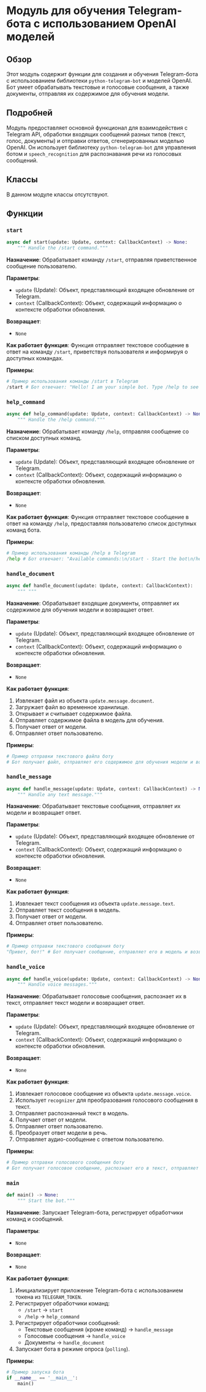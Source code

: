 # Модуль для обучения Telegram-бота с использованием OpenAI моделей

## Обзор

Этот модуль содержит функции для создания и обучения Telegram-бота с использованием библиотеки `python-telegram-bot` и моделей OpenAI. Бот умеет обрабатывать текстовые и голосовые сообщения, а также документы, отправляя их содержимое для обучения модели.

## Подробней

Модуль предоставляет основной функционал для взаимодействия с Telegram API, обработки входящих сообщений разных типов (текст, голос, документы) и отправки ответов, сгенерированных моделью OpenAI. Он использует библиотеку `python-telegram-bot` для управления ботом и `speech_recognition` для распознавания речи из голосовых сообщений.

## Классы

В данном модуле классы отсутствуют.

## Функции

### `start`

```python
async def start(update: Update, context: CallbackContext) -> None:
    """ Handle the /start command."""
```

**Назначение**:
Обрабатывает команду `/start`, отправляя приветственное сообщение пользователю.

**Параметры**:
- `update` (Update): Объект, представляющий входящее обновление от Telegram.
- `context` (CallbackContext): Объект, содержащий информацию о контексте обработки обновления.

**Возвращает**:
- `None`

**Как работает функция**:
Функция отправляет текстовое сообщение в ответ на команду `/start`, приветствуя пользователя и информируя о доступных командах.

**Примеры**:

```python
# Пример использования команды /start в Telegram
/start # Бот отвечает: "Hello! I am your simple bot. Type /help to see available commands."
```

### `help_command`

```python
async def help_command(update: Update, context: CallbackContext) -> None:
    """ Handle the /help command."""
```

**Назначение**:
Обрабатывает команду `/help`, отправляя сообщение со списком доступных команд.

**Параметры**:
- `update` (Update): Объект, представляющий входящее обновление от Telegram.
- `context` (CallbackContext): Объект, содержащий информацию о контексте обработки обновления.

**Возвращает**:
- `None`

**Как работает функция**:
Функция отправляет текстовое сообщение в ответ на команду `/help`, предоставляя пользователю список доступных команд бота.

**Примеры**:

```python
# Пример использования команды /help в Telegram
/help # Бот отвечает: "Available commands:\n/start - Start the bot\n/help - Show this help message"
```

### `handle_document`

```python
async def handle_document(update: Update, context: CallbackContext):
    """ """
```

**Назначение**:
Обрабатывает входящие документы, отправляет их содержимое для обучения модели и возвращает ответ.

**Параметры**:
- `update` (Update): Объект, представляющий входящее обновление от Telegram.
- `context` (CallbackContext): Объект, содержащий информацию о контексте обработки обновления.

**Возвращает**:
- `None`

**Как работает функция**:

1.  Извлекает файл из объекта `update.message.document`.
2.  Загружает файл во временное хранилище.
3.  Открывает и считывает содержимое файла.
4.  Отправляет содержимое файла в модель для обучения.
5.  Получает ответ от модели.
6.  Отправляет ответ пользователю.

**Примеры**:

```python
# Пример отправки текстового файла боту
# Бот получает файл, отправляет его содержимое для обучения модели и возвращает ответ.
```

### `handle_message`

```python
async def handle_message(update: Update, context: CallbackContext) -> None:
    """ Handle any text message."""
```

**Назначение**:
Обрабатывает текстовые сообщения, отправляет их модели и возвращает ответ.

**Параметры**:
- `update` (Update): Объект, представляющий входящее обновление от Telegram.
- `context` (CallbackContext): Объект, содержащий информацию о контексте обработки обновления.

**Возвращает**:
- `None`

**Как работает функция**:

1.  Извлекает текст сообщения из объекта `update.message.text`.
2.  Отправляет текст сообщения в модель.
3.  Получает ответ от модели.
4.  Отправляет ответ пользователю.

**Примеры**:

```python
# Пример отправки текстового сообщения боту
"Привет, бот!" # Бот получает сообщение, отправляет его в модель и возвращает ответ.
```

### `handle_voice`

```python
async def handle_voice(update: Update, context: CallbackContext) -> None:
    """ Handle voice messages."""
```

**Назначение**:
Обрабатывает голосовые сообщения, распознает их в текст, отправляет текст модели и возвращает ответ.

**Параметры**:
- `update` (Update): Объект, представляющий входящее обновление от Telegram.
- `context` (CallbackContext): Объект, содержащий информацию о контексте обработки обновления.

**Возвращает**:
- `None`

**Как работает функция**:

1.  Извлекает голосовое сообщение из объекта `update.message.voice`.
2.  Использует `recognizer` для преобразования голосового сообщения в текст.
3.  Отправляет распознанный текст в модель.
4.  Получает ответ от модели.
5.  Отправляет ответ пользователю.
6.  Преобразует ответ модели в речь.
7.  Отправляет аудио-сообщение с ответом пользователю.

**Примеры**:

```python
# Пример отправки голосового сообщения боту
# Бот получает голосовое сообщение, распознает его в текст, отправляет текст в модель и возвращает ответ в виде голосового сообщения.
```

### `main`

```python
def main() -> None:
    """ Start the bot."""
```

**Назначение**:
Запускает Telegram-бота, регистрирует обработчики команд и сообщений.

**Параметры**:
- `None`

**Возвращает**:
- `None`

**Как работает функция**:

1.  Инициализирует приложение Telegram-бота с использованием токена из `TELEGRAM_TOKEN`.
2.  Регистрирует обработчики команд:
    -   `/start` -> `start`
    -   `/help` -> `help_command`
3.  Регистрирует обработчики сообщений:
    -   Текстовые сообщения (кроме команд) -> `handle_message`
    -   Голосовые сообщения -> `handle_voice`
    -   Документы -> `handle_document`
4.  Запускает бота в режиме опроса (`polling`).

**Примеры**:

```python
# Пример запуска бота
if __name__ == '__main__':
    main()
```